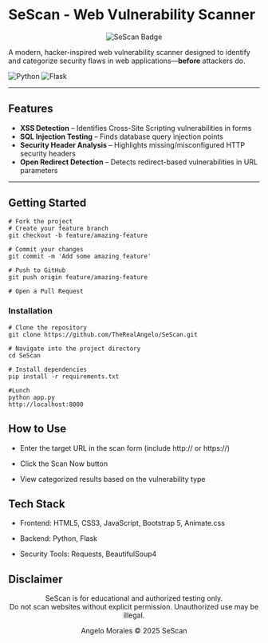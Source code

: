 # SeScan - Web Vulnerability Scanner

<div align="center">
  <img src="https://img.shields.io/badge/SeScan-Security%20Scanner-05101f?style=for-the-badge&logo=shield&logoColor=0dff00" alt="SeScan Badge" />
</div>

A modern, hacker-inspired web vulnerability scanner designed to identify and categorize security flaws in web applications—**before** attackers do.

![Python](https://img.shields.io/badge/python-3.8+-blue.svg)
![Flask](https://img.shields.io/badge/flask-2.0.1-green.svg)

---

## Features

-  **XSS Detection** – Identifies Cross-Site Scripting vulnerabilities in forms  
-  **SQL Injection Testing** – Finds database query injection points  
-  **Security Header Analysis** – Highlights missing/misconfigured HTTP security headers  
-  **Open Redirect Detection** – Detects redirect-based vulnerabilities in URL parameters  

---

##  Getting Started
    # Fork the project
    # Create your feature branch
    git checkout -b feature/amazing-feature

    # Commit your changes
    git commit -m 'Add some amazing feature'

    # Push to GitHub
    git push origin feature/amazing-feature

    # Open a Pull Request

###  Installation

    # Clone the repository
    git clone https://github.com/TheRealAngelo/SeScan.git

    # Navigate into the project directory
    cd SeScan

    # Install dependencies
    pip install -r requirements.txt

    #Lunch
    python app.py
    http://localhost:8000

## How to Use
- Enter the target URL in the scan form (include http:// or https://)

- Click the Scan Now button

- View categorized results based on the vulnerability type

## Tech Stack
- Frontend: HTML5, CSS3, JavaScript, Bootstrap 5, Animate.css

- Backend: Python, Flask

- Security Tools: Requests, BeautifulSoup4

## Disclaimer
<div align="center">SeScan is for educational and authorized testing only. <br>
Do not scan websites without explicit permission. Unauthorized use may be illegal.</p> </div>

<div align="center"> <p>Angelo Morales © 2025 SeScan</p> </div>
